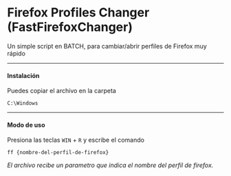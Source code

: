# Firefox Profiles Changer (FastFirefoxChanger)
Un simple script en BATCH, para cambiar/abrir perfiles de Firefox muy rápido

----

#### Instalación
Puedes copiar el archivo en la carpeta
```
C:\Windows
```

----

#### Modo de uso
Presiona las teclas ```WIN``` + ```R``` y escribe el comando 
```
ff {nombre-del-perfil-de-firefox}
```

_El archivo recibe un parametro que indica el nombre del perfil de firefox._
